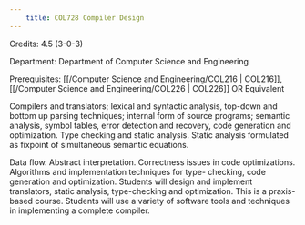 ```yaml
---
    title: COL728 Compiler Design
---
```

Credits: 4.5 (3-0-3)

Department: Department of Computer Science and Engineering

Prerequisites: [[/Computer Science and Engineering/COL216 | COL216]], [[/Computer Science and Engineering/COL226 | COL226]] OR Equivalent

Compilers and translators; lexical and syntactic analysis, top-down and bottom up parsing techniques; internal form of source programs; semantic analysis, symbol tables, error detection and recovery, code generation and optimization. Type checking and static analysis. Static analysis formulated as fixpoint of simultaneous semantic equations.

Data flow. Abstract interpretation. Correctness issues in code optimizations. Algorithms and implementation techniques for type- checking, code generation and optimization. Students will design and implement translators, static analysis, type-checking and optimization. This is a praxis-based course. Students will use a variety of software tools and techniques in implementing a complete compiler.